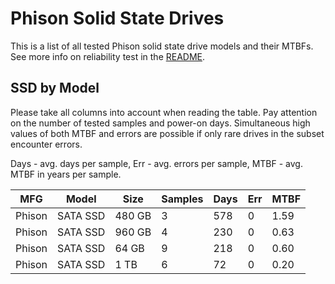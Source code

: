 Phison Solid State Drives
=========================

This is a list of all tested Phison solid state drive models and their MTBFs. See
more info on reliability test in the [README](https://github.com/linuxhw/EnterpriseDrive).

SSD by Model
------------

Please take all columns into account when reading the table. Pay attention on the
number of tested samples and power-on days. Simultaneous high values of both MTBF
and errors are possible if only rare drives in the subset encounter errors.

Days - avg. days per sample,
Err  - avg. errors per sample,
MTBF - avg. MTBF in years per sample.

| MFG       | Model              | Size   | Samples | Days  | Err   | MTBF |
|-----------|--------------------|--------|---------|-------|-------|------|
| Phison    | SATA SSD           | 480 GB | 3       | 578   | 0     | 1.59   |
| Phison    | SATA SSD           | 960 GB | 4       | 230   | 0     | 0.63   |
| Phison    | SATA SSD           | 64 GB  | 9       | 218   | 0     | 0.60   |
| Phison    | SATA SSD           | 1 TB   | 6       | 72    | 0     | 0.20   |

